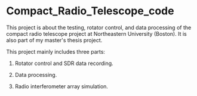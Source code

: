 # Compact_Radio_Telescope_code
This project is about the testing, rotator control, and data processing of the compact radio telescope project at Northeastern University (Boston). It is also part of my master's thesis project.

This project mainly includes three parts: 

1. Rotator control and SDR data recording. 

2. Data processing. 

3. Radio interferometer array simulation.
